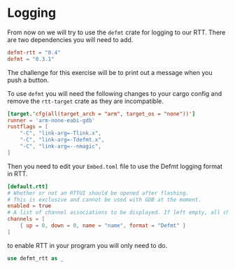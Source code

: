 # Logging

From now on we will try to use the `defmt` crate for logging to our RTT.
There are two dependencies you will need to add. 

```toml
defmt-rtt = "0.4"
defmt = "0.3.1"
```

The challenge for this exercise will be to print out a message when you
push a button.

To use `defmt` you will need the following changes to your cargo config
and remove the `rtt-target` crate as they are incompatible.

```toml
[target.'cfg(all(target_arch = "arm", target_os = "none"))']
runner = 'arm-none-eabi-gdb'
rustflags = [
    "-C", "link-arg=-Tlink.x",
    "-C", "link-arg=-Tdefmt.x",
    "-C", "link-arg=--nmagic",
]
```

Then you need to edit your `Embed.toml` file to use the Defmt logging
format in RTT.

```toml
[default.rtt]
# Whether or not an RTTUI should be opened after flashing.
# This is exclusive and cannot be used with GDB at the moment.
enabled = true
# A list of channel associations to be displayed. If left empty, all channels are displayed.
channels = [
    { up = 0, down = 0, name = "name", format = "Defmt" }
]
```

to enable RTT in your program you will only need to do.
```rust
use defmt_rtt as _
```
